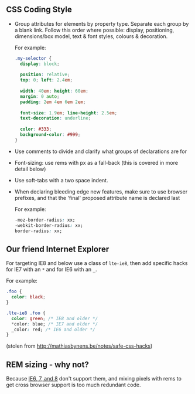 ## CSS Coding Style

-   Group attributes for elements by property type. Separate each group by a blank link. Follow this order where possible: display, positioning, dimensions/box model, text & font styles, colours & decoration.
    
    For example:

    ```css
    .my-selector {
      display: block;
      
      position: relative;
      top: 0; left: 2.4em;
      
      width: 40em; height: 60em;
      margin: 0 auto;
      padding: 2em 4em 6em 2em;
      
      font-size: 1.9em; line-height: 2.5em;
      text-decoration: underline;
      
      color: #333;
      background-color: #999;
    }

-   Use comments to divide and clarify what groups of declarations are for

-   Font-sizing: use rems with px as a fall-back (this is covered in more detail below) 

-   Use soft-tabs with a two space indent.

-   When declaring bleeding edge new features, make sure to use browser prefixes, and that the 'final' proposed attribute name is declared last

    For example:

    ```css
    -moz-border-radius: xx;
    -webkit-border-radius: xx;
    border-radius: xx;
    ```

## Our friend Internet Explorer

For targeting IE8 and below use a class of `lte-ie8`, then add specific hacks for IE7 with an `*` and for IE6 with an `_`.

For example:

```css
.foo {
  color: black;
}

.lte-ie8 .foo {
  color: green; /* IE8 and older */
  *color: blue; /* IE7 and older */
  _color: red; /* IE6 and older */
}
```

(stolen from http://mathiasbynens.be/notes/safe-css-hacks)


## REM sizing - why not?

Because [IE6, 7, and 8](http://caniuse.com/rem) don't support them, and mixing pixels with rems to get cross browser support is too much redundant code.
